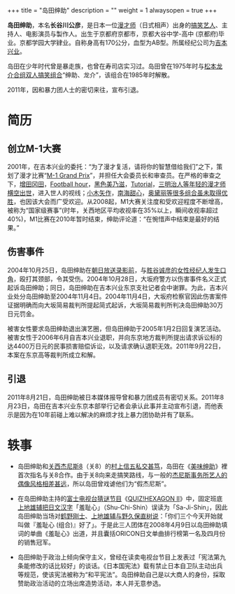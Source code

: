 +++
title = "岛田绅助"
description = ""
weight = 1
alwaysopen = true
+++


**岛田绅助**，本名**长谷川公彦**，是日本一位[漫才师](漫才 "wikilink")（日式相声）出身的[搞笑艺人](搞笑艺人 "wikilink")、主持人、电影演员与製作人。出生于京都府京都市，京都大谷中学-高中
(京都府)毕业。京都学园大学肄业。自称身高有170公分，血型为AB型。所属经纪公司为[吉本兴业](吉本兴业 "wikilink")。

岛田在少年时代曾是暴走族，也曾在寿司店实习过。岛田曾在1975年时与[松本龙介合组双人搞笑组合](松本龙介 "wikilink")“绅助、龙介”，该组合在1985年时解散。

2011年，因和暴力团人士的密切来往，宣布引退。

简历
====

创立M-1大赛
-----------

2001年，在吉本兴业的委托：“为了漫才复活，请将你的智慧借给我们”之下，策划了漫才比赛“[M-1
Grand
Prix](M1大赛 "wikilink")”，并担任大会委员长和审查员。在严格的审查之下，[增田冈田](增田冈田 "wikilink")，[Football
hour](足球时间 "wikilink")，[黑色美乃滋](黑色美乃滋 "wikilink")，[Tutorial](Tutorial "wikilink")，[三明治人等年轻的漫才师横空出世](三明治人 "wikilink")，进入世人的视线；[小木矢作](小木矢作 "wikilink")，[南海甜心](南海甜心 "wikilink")，[奥黛丽等很多组合虽未取得优胜](奥黛丽 "wikilink")，也因该大会而广受欢迎。从2008起，M1大赛关注度和受欢迎程度不断增高，被称为“国家级赛事”(时年，关西地区平均收视率在35%以上，瞬间收视率超过40%)，M1比赛在2010年暂时结束，绅助评论道：“在惋惜声中结束是最好的结果。”

伤害事件
--------

2004年10月25日，岛田绅助在[朝日放送录影前](朝日放送 "wikilink")，与[胜谷诚彦的女性经纪人发生口角](胜谷诚彦 "wikilink")，殴打其颈部，令其受伤。2004年10月28日，大坂府警方以伤害事件名义正式起诉岛田绅助；同日，岛田绅助在吉本兴业东京支社记者会中谢罪。为此，吉本兴业处分岛田绅助至2004年11月4日。2004年11月4日，大坂府检察官因此伤害案件证据明确而向大坂简易裁判所提起简式起诉，大坂简易裁判所判决岛田绅助30万日元罚金。

被害女性要求岛田绅助退出演艺圈，但岛田绅助于2005年1月2日回复演艺活动。被害女性于2006年6月自吉本兴业退职，并向东京地方裁判所提出请求诉讼标的达4400万日元的民事损害赔偿诉讼，以及请求确认退职无效。2011年9月22日，本案在东京高等裁判所成立和解。

引退
----

2011年8月21日，岛田绅助被日本媒体报导曾和暴力团成员有密切关系。2011年8月23日，岛田在吉本兴业东京本部举行记者会承认此事并主动宣布引退，而他表示是因为在10年前碰上难以解决的麻烦才找上暴力团协助并有了联系。

轶事
====

-   岛田绅助和[关西杰尼斯8](关西杰尼斯8 "wikilink")（关8）的[村上信五私交甚笃](村上信五 "wikilink")，岛田在《[美味绅助](美味绅助 "wikilink")》裡首次指名与关8合作。由于关8向来走搞笑路线，与一般的[杰尼斯事务所艺人的偶像风格相差甚远](杰尼斯事务所 "wikilink")，所以岛田曾戏谑他们为“假杰尼斯”。

<!-- -->

-   在岛田绅助主持的[富士电视台猜谜节目](富士电视台 "wikilink")《[QUIZ!HEXAGON
    II](QUIZ!HEXAGON "wikilink")》中，固定班底[上地雄辅把日文汉字](上地雄辅 "wikilink")「羞耻心」（Shu-Chi-Shin）误读为「Sa-Ji-Shin」，因此岛田绅助当场对[鹤野刚士](鹤野刚士 "wikilink")、[上地雄辅与](上地雄辅 "wikilink")[野久保直树说](野久保直树 "wikilink")：「你们三个今天开始就叫做『羞耻心
    (组合)』好了」。于是此三人团体在2008年4月9日以岛田绅助填词的单曲《羞耻心》出道，并且囊括ORICON日文单曲排行榜第一名及四月份的销售冠军。

<!-- -->

-   岛田绅助于政治上倾向保守主义，曾经在读卖电视台节目上发表过「宪法第九条能修改的话比较好」的谈话。《日本国宪法》载有禁止日本自卫队主动出兵等规范，使该宪法被称为“和平宪法”。岛田绅助自己是以大商人的身份，採取赞助政治活动的立场出席造势活动，本人并无意参选。

